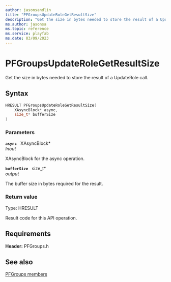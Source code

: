 ```yaml
---
author: jasonsandlin
title: "PFGroupsUpdateRoleGetResultSize"
description: "Get the size in bytes needed to store the result of a UpdateRole call."
ms.author: jasonsa
ms.topic: reference
ms.service: playfab
ms.date: 03/09/2023
---
```


# PFGroupsUpdateRoleGetResultSize  

Get the size in bytes needed to store the result of a UpdateRole call.  

## Syntax  
  
```cpp
HRESULT PFGroupsUpdateRoleGetResultSize(  
    XAsyncBlock* async,  
    size_t* bufferSize  
)  
```  
  
### Parameters  
  
**`async`** &nbsp; XAsyncBlock*  
*_Inout_*  
  
XAsyncBlock for the async operation.  
  
**`bufferSize`** &nbsp; size_t*  
*output*  
  
The buffer size in bytes required for the result.  
  
  
### Return value
Type: HRESULT
  
Result code for this API operation.
  
  
## Requirements  
  
**Header:** PFGroups.h
  
## See also  
[PFGroups members](../pfgroups_members.md)  

  
  
